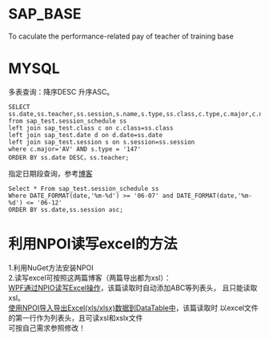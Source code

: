 # SAP_BASE
To caculate the performance-related pay of teacher of training base

# MYSQL  
多表查询：降序DESC 升序ASC。
```mysql
SELECT ss.date,ss.teacher,ss.session,s.name,s.type,ss.class,c.type,c.major,c.number,ss.`full/half`,d.day_of_week,d.holiday 
from sap_test.session_schedule ss
left join sap_test.class c on c.class=ss.class
left join sap_test.date d on d.date=ss.date
left join sap_test.session s on s.session=ss.session
where c.major='AV' AND s.type = '147' 
ORDER BY ss.date DESC，ss.teacher;
```  
指定日期段查询，参考[博客](https://www.cnblogs.com/zhangliang88/p/5479682.html)
```mysql
Select * From sap_test.session_schedule ss 
Where DATE_FORMAT(date,'%m-%d') >= '06-07' and DATE_FORMAT(date,'%m-%d') <= '06-12' 
ORDER BY ss.date,ss.session asc;
```

# 利用NPOI读写excel的方法  
1.利用NuGet方法安装NPOI  
2.读写excel可按照这两篇博客（两篇导出都为xsl）：  
[WPF通过NPIO读写Excel操作](https://www.cnblogs.com/lunawzh/p/5981492.html)，该篇读取时自动添加ABC等列表头，
且只能读取xsl。  
[使用NPOI导入导出Excel(xls/xlsx)数据到DataTable中](https://www.cnblogs.com/songrun/p/3547738.html)，该篇读取时
以excel文件的第一行作为列表头，且可读xsl和xslx文件  
可按自己需求参照修改！
